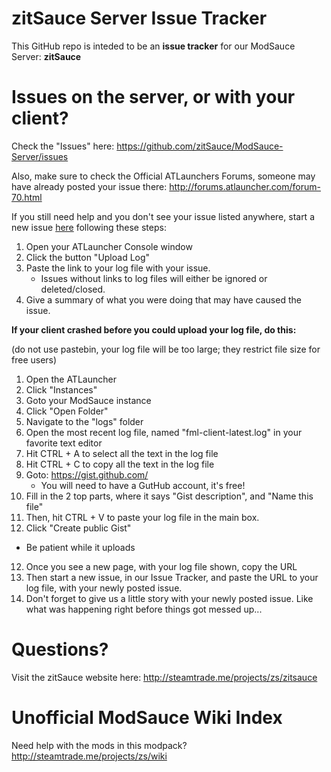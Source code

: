 # zitSauce Server Issue Tracker

This GitHub repo is inteded to be an **issue tracker** for our ModSauce Server: **zitSauce**

# Issues on the server, or with your client?

Check the "Issues" here: https://github.com/zitSauce/ModSauce-Server/issues

Also, make sure to check the Official ATLaunchers Forums, someone may have already posted your issue there: http://forums.atlauncher.com/forum-70.html

If you still need help and you don't see your issue listed anywhere, start a new issue [here](https://github.com/zitSauce/ModSauce-Server/issues) following these steps:

1. Open your ATLauncher Console window
2. Click the button "Upload Log"
3. Paste the link to your log file with your issue.
   * Issues without links to log files will either be ignored or deleted/closed.
4. Give a summary of what you were doing that may have caused the issue.

**If your client crashed before you could upload your log file, do this:** 

(do not use pastebin, your log file will be too large; they restrict file size for free users)

1. Open the ATLauncher
2. Click "Instances"
3. Goto your ModSauce instance
4. Click "Open Folder"
5. Navigate to the "logs" folder
5. Open the most recent log file, named "fml-client-latest.log" in your favorite text editor
6. Hit CTRL + A to select all the text in the log file
7. Hit CTRL + C to copy all the text in the log file
8. Goto: https://gist.github.com/
   * You will need to have a GutHub account, it's free!
9. Fill in the 2 top parts, where it says "Gist description", and "Name this file"
10. Then, hit CTRL + V to paste your log file in the main box.
11. Click "Create public Gist"
   * Be patient while it uploads
12. Once you see a new page, with your log file shown, copy the URL
13. Then start a new issue, in our Issue Tracker, and paste the URL to your log file, with your newly posted issue.
14. Don't forget to give us a little story with your newly posted issue. Like what was happening right before things got messed up...

# Questions?

Visit the zitSauce website here: http://steamtrade.me/projects/zs/zitsauce

# Unofficial ModSauce Wiki Index

Need help with the mods in this modpack? http://steamtrade.me/projects/zs/wiki
